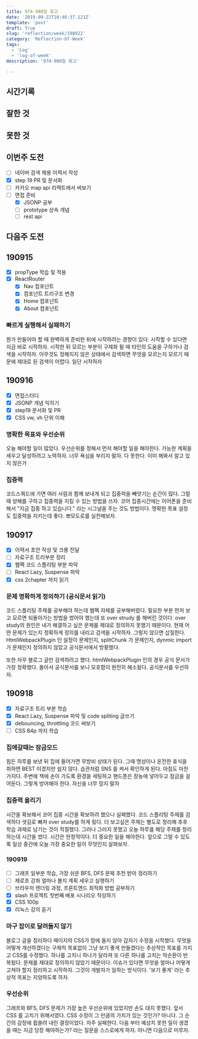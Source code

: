```yaml
---
title: 974-980일 회고
date: '2019-09-22T10:46:37.121Z'
template: 'post'
draft: True
slug: 'reflection/week/190922'
category: 'Reflection-Of-Week'
tags:
  - 'Log'
  - 'log-of-week'
description: '974-980일 회고'

---
```


## 시간기록 



## 잘한 것



## 못한 것



## 이번주 도전

- [ ] 네이버 검색 채용 이력서 작성
- [x] step 19 PR 및 문서화
- [ ] 카카오 map api 리엑트에서 써보기 
- [ ] 면접 준비 
  - [x] JSONP 공부
  - [ ] prototype 상속 개념 
  - [ ] rest api  

## 다음주 도전



## 190915 

- [x] propType 학습 및 적용 
- [x] ReactRouter 
  - [x] Nav 컴포넌트 
  - [x] 컴포넌트 트리구조 변경
  - [x] Home 컴포넌트
  - [x] About 컴포넌트 

### 빠르게 실행해서 실패하기  

뭔가 만들어야 할 때 완벽하게 준비한 뒤에 시작하려는 경향이 있다. 시작할 수 있다면 지금 바로 시작하자. 시작한 뒤 모르는 부분이 구체화 될 때 타인의 도움을 구하거나 검색을 시작하자. 아무것도 정해지지 않은 상태에서 검색하면 무엇을 모르는지 모르기 때문에 제대로 된 검색이 어렵다. 일단 시작하자

## 190916 

- [x] 면접스터디 
- [x] JSONP 개념 익히기 
- [x] step19 문서화 및 PR
- [x] CSS vw, vh 단위 이해 

### 명확한 목표와 우선순위

오늘 해야할 일이 많았다. 우선순위를 정해서 먼저 해야할 일을 해야한다. 가능한 계획을 세우고 달성하려고 노력하자. 너무 욕심을 부리지 말자. 다 못한다. 이미 해봐서 알고 있지 않은가

### 집중력

코드스쿼드에 가면 여러 사람과 함께 보내게 되고 집중력을 빼앗기는 순간이 많다. 그럴 때 양해를 구하고 집중력을 지킬 수 있는 방법을 쓰자. 코어 집중시간에는 이어폰을 준비해서 "지금 집중 하고 있습니다." 라는 시그널을 주는 것도 방법이다. 명확한 목표 설정도 집중력을 지키는데 좋다. 뽀모도로를 실천해보자. 

## 190917

- [x] 이력서 초안 작성 및 크롱 전달 
- [ ] 자료구조 트리부분 정리
- [x] 웹펙 코드 스플리팅 부분 파악
- [ ] React Lazy, Suspense 파악 
- [x] css 2chapter 까지 읽기

### 문제 명확하게 정의하기 (공식문서 읽기)

코드 스플리팅 주제를 공부해야 하는데 웹펙 자체를 공부해버렸다. 필요한 부분 먼저 보고 모르면 되돌아가는 방법을 썼어야 했는데 또 over strudy 를 해버린 것이다. over study의 원인은 내가 해결하고 싶은 문제를 제대로 정의하지 못했기 때문이다. 현재 어떤 문제가 있는지 정확하게 정의를 내리고 검색을 시작하자. 그렇지 않으면 삽질한다. HtmlWebpackPlugin 인 설정이 문제인지, splitChunk 가 문제인지, dynmic import가 문제인지 정의하지 않았고 공식문서에서 방황했다. 

또한 자꾸 블로그 글만 검색하려고 했다. htmlWebpackPlugin 인의 경우 공식 문서가 가장 정확했다. 돌아서 공식문서를 보니 모호함이 완전히 해소됬다. 공식문서를 우선하자. 

## 190918

- [x] 자료구조 트리 부분 학습 
- [x] React Lazy, Suspense 파악 및 code spliting 글쓰기 
- [x] debouncing, throttling 코드 써보기
- [ ] CSS 84p 까지 학습 

### 집에갈때는 잠금모드

힘든 하루를 보낸 뒤 집에 들어가면 무방비 상태가 된다. 그때 명상이나 온전한 휴식을 취하면 BEST 이겠지만 쉽지 않다. 습관처럼 SNS 를 켜서 확인하게 된다. 아침도 마찬가지다. 주변에 책에 손이 가도록 환경을 세팅하고 핸드폰은 장농에 넣어두고 잠금을 걸어둔다. 그렇게 방어해야 한다. 자신을 너무 믿지 말자

### 집중력 올리기

시간을 확보해서 코어 집중 시간을 확보하려 했으나 실패했다. 코드 스플리팅 주제를 검색하다 샛길로 빠져 over study를 하게 됬다. 더 보고싶은 주제는 별도로 정리해 추후 학습 과제로 남기는 것이 적절했다. 그러나 그러지 못했고 오늘 하루를 해당 주제를 정리하는데 시간을 썼다. 시간은 한정적이다. 더 중요한 일을 해야한다. 앞으로 그럴 수 있도록 일상 중간에 오늘 가장 중요한 일이 무엇인지 살펴보자. 

### 190919 

- [ ] 그래프 일부분 학습, 가장 쉬운 BFS, DFS 문제 추천 받아 정리하기 
- [ ] 제로초 강좌 얼마나 볼지 계획 세우고 실행하기 
- [ ] 브라우저 렌더링 과정, 프론트엔드 최적화 방법 공부하기 
- [x] slash 프로젝트 첫번째 배포 시나리오 작성하기 
- [x] CSS 100p
- [x] 리눅스 강의 듣기

### 마구 잡이로 달려들지 않기 

블로그 글을 정리하다 페이지의 CSS가 맘에 들지 않아 갑자기 수정을 시작했다. 무엇을 어떻게 개선하겠다는 구체적 목표없이 그냥 보기 좋게 만들겠다는 추상적인 목표를 가지고 CSS를 수정했다. 하나를 고치니 하나가 달라져 또 다른 하나를 고치는 악순환이 반복됬다. 문제를 제대로 정의하지 않았기 때문이다. 이슈가 있다면 무엇을 얼마나 어떻게 고쳐야 할지 정리하고 시작하자. 그것이 개발자가 일하는 방식이다. '보기 좋게' 라는 추상적 목표는 지양하도록 하자. 

### 우선순위

그래프와 BFS, DFS 문제가 가장 높은 우선순위에 있었지만 손도 대지 못했다. 앞서 CSS 를 고치기 위해서였다. CSS 수정이 그 만큼의 가치가 있는 것인가? 아니다. 그 순간의 감정에 휩쓸려 내린 결정이었다. 자주 실패한다. 다음 부터 예상치 못한 일이 생겼을 때는 지금 당장 해야하는가? 라는 질문을 스스로에게 하자. 아니면 다음으로 미루자. 
